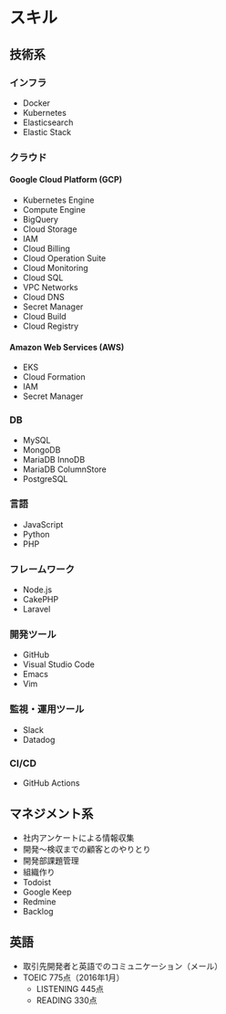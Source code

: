 # スキル

## 技術系

### インフラ
- Docker
- Kubernetes
- Elasticsearch
- Elastic Stack

### クラウド

#### Google Cloud Platform (GCP)
- Kubernetes Engine
- Compute Engine
- BigQuery
- Cloud Storage
- IAM
- Cloud Billing
- Cloud Operation Suite
- Cloud Monitoring
- Cloud SQL
- VPC Networks
- Cloud DNS
- Secret Manager
- Cloud Build
- Cloud Registry

#### Amazon Web Services (AWS)
- EKS
- Cloud Formation
- IAM
- Secret Manager


### DB
- MySQL
- MongoDB
- MariaDB InnoDB
- MariaDB ColumnStore
- PostgreSQL

### 言語
- JavaScript
- Python
- PHP

### フレームワーク
- Node.js
- CakePHP
- Laravel

### 開発ツール
- GitHub
- Visual Studio Code
- Emacs
- Vim

### 監視・運用ツール
- Slack
- Datadog

### CI/CD
- GitHub Actions

## マネジメント系
- 社内アンケートによる情報収集
- 開発〜検収までの顧客とのやりとり
- 開発部課題管理
- 組織作り
- Todoist
- Google Keep
- Redmine
- Backlog




## 英語
- 取引先開発者と英語でのコミュニケーション（メール）
- TOEIC 775点（2016年1月）
    - LISTENING 445点
    - READING 330点
